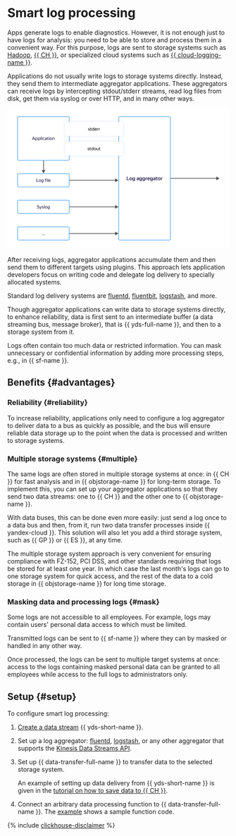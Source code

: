 # Smart log processing

Apps generate logs to enable diagnostics. However, it is not enough just to have logs for analysis: you need to be able to store and process them in a convenient way. For this purpose, logs are sent to storage systems such as [Hadoop](/services/data-proc), [{{ CH }}](/services/managed-clickhouse), or specialized cloud systems such as [{{ cloud-logging-name }}](../../logging/).

Applications do not usually write logs to storage systems directly. Instead, they send them to intermediate aggregator applications. These aggregators can receive logs by intercepting stdout/stderr streams, read log files from disk, get them via syslog or over HTTP, and in many other ways.

![log-aggregator](../../_assets/data-streams/log-aggregator.svg)

After receiving logs, aggregator applications accumulate them and then send them to different targets using plugins. This approach lets application developers focus on writing code and delegate log delivery to specially allocated systems.

Standard log delivery systems are [fluentd](https://www.fluentd.org), [fluentbit](https://fluentbit.io), [logstash](https://www.elastic.co/logstash/), and more.

Though aggregator applications can write data to storage systems directly, to enhance reliability, data is first sent to an intermediate buffer (a data streaming bus, message broker), that is {{ yds-full-name }}, and then to a storage system from it.

Logs often contain too much data or restricted information. You can mask unnecessary or confidential information by adding more processing steps, e.g., in {{ sf-name }}.


## Benefits {#advantages}

### Reliability {#reliability}

To increase reliability, applications only need to configure a log aggregator to deliver data to a bus as quickly as possible, and the bus will ensure reliable data storage up to the point when the data is processed and written to storage systems.


### Multiple storage systems {#multiple}

The same logs are often stored in multiple storage systems at once: in {{ CH }} for fast analysis and in {{ objstorage-name }} for long-term storage. To implement this, you can set up your aggregator applications so that they send two data streams: one to {{ CH }} and the other one to {{ objstorage-name }}.

With data buses, this can be done even more easily: just send a log once to a data bus and then, from it, run two data transfer processes inside {{ yandex-cloud }}. This solution will also let you add a third storage system, such as {{ GP }} or {{ ES }}, at any time.

The multiple storage system approach is very convenient for ensuring compliance with FZ-152, PCI DSS, and other standards requiring that logs be stored for at least one year. In which case the last month's logs can go to one storage system for quick access, and the rest of the data to a cold storage in {{ objstorage-name }} for long time storage.


### Masking data and processing logs {#mask}

Some logs are not accessible to all employees. For example, logs may contain users' personal data access to which must be limited.

Transmitted logs can be sent to {{ sf-name }} where they can by masked or handled in any other way.

Once processed, the logs can be sent to multiple target systems at once: access to the logs containing masked personal data can be granted to all employees while access to the full logs to administrators only.


## Setup {#setup}

To configure smart log processing:

1. [Create a data stream](../../data-streams/quickstart/create-stream.md) {{ yds-short-name }}.
1. Set up a log aggregator: [fluentd](../../data-streams/quickstart/fluentd.md), [logstash](../../data-streams/quickstart/logstash.md), or any other aggregator that supports the [Kinesis Data Streams API](../../data-streams/kinesisapi/api-ref.md).
1. Set up {{ data-transfer-full-name }} to transfer data to the selected storage system.

    An example of setting up data delivery from {{ yds-short-name }} is given in the [tutorial on how to save data to {{ CH }}](../../data-streams/tutorials/send-to-clickhouse.md).

1. Connect an arbitrary data processing function to {{ data-transfer-full-name }}. The [example](https://github.com/yandex-cloud/examples/tree/master/ydt/nginx-logs) shows a sample function code.

{% include [clickhouse-disclaimer](../../_includes/clickhouse-disclaimer.md) %}